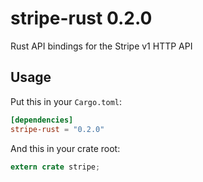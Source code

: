 stripe-rust 0.2.0
=================

Rust API bindings for the Stripe v1 HTTP API

## Usage
Put this in your `Cargo.toml`:

```toml
[dependencies]
stripe-rust = "0.2.0"
```

And this in your crate root:

```rust
extern crate stripe;
```
